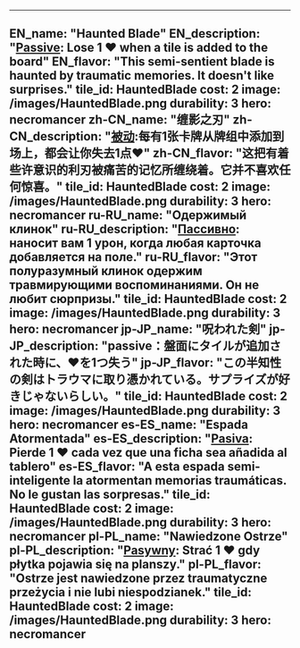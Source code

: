 ---

EN_name: "Haunted Blade"
EN_description: "<u>Passive</u>: Lose 1 ❤️ when a tile is added to the board"
EN_flavor: "This semi-sentient blade is haunted by traumatic memories. It doesn't like surprises."
tile_id: HauntedBlade
cost: 2
image: /images/HauntedBlade.png
durability: 3
hero: necromancer
zh-CN_name: "缠影之刃"
zh-CN_description: "<u>被动</u>:每有1张卡牌从牌组中添加到场上，都会让你失去1点❤️"
zh-CN_flavor: "这把有着些许意识的利刃被痛苦的记忆所缠绕着。它并不喜欢任何惊喜。"
tile_id: HauntedBlade
cost: 2
image: /images/HauntedBlade.png
durability: 3
hero: necromancer
ru-RU_name: "Одержимый клинок"
ru-RU_description: "<u>Пассивно</u>: наносит вам 1 урон, когда любая карточка добавляется на поле."
ru-RU_flavor: "Этот полуразумный клинок одержим травмирующими воспоминаниями. Он не любит сюрпризы."
tile_id: HauntedBlade
cost: 2
image: /images/HauntedBlade.png
durability: 3
hero: necromancer
jp-JP_name: "呪われた剣"
jp-JP_description: "passive：盤面にタイルが追加された時に、❤️を1つ失う"
jp-JP_flavor: "この半知性の剣はトラウマに取り憑かれている。サプライズが好きじゃないらしい。"
tile_id: HauntedBlade
cost: 2
image: /images/HauntedBlade.png
durability: 3
hero: necromancer
es-ES_name: "Espada Atormentada"
es-ES_description: "<u>Pasiva</u>: Pierde 1 ❤️ cada vez que una ficha sea añadida al tablero"
es-ES_flavor: "A esta espada semi-inteligente la atormentan memorias traumáticas. No le gustan las sorpresas."
tile_id: HauntedBlade
cost: 2
image: /images/HauntedBlade.png
durability: 3
hero: necromancer
pl-PL_name: "Nawiedzone Ostrze"
pl-PL_description: "<u>Pasywny</u>: Strać 1 ❤️ gdy płytka pojawia się na planszy."
pl-PL_flavor: "Ostrze jest nawiedzone przez traumatyczne przeżycia i nie lubi niespodzianek."
tile_id: HauntedBlade
cost: 2
image: /images/HauntedBlade.png
durability: 3
hero: necromancer
---